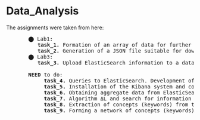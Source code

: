 # Data_Analysis

The assignments were taken from here:
  <pre>
       ⬤ Lab1:
          <b>task_1.</b> Formation of an array of data for further analytical processing of RSS.
          <b>task_2.</b> Generation of a JSON file suitable for downloading to the ElasticSearch system. Implement the procedure of converting RSS feeds to JSON format in Python or R languages.
       ⬤ Lab3:
          <b>task_3.</b> Upload ElasticSearch information to a database from a JSON file. (need to Install ElasticSearch)
          
       <b>NEED</b> to do:
            <b>task_4.</b> Queries to ElasticSearch. Development of a web interface to the ElasticSearch database.
            <b>task_5.</b> Installation of the Kibana system and construction of reports (dashboards).
            <b>task_6.</b> Obtaining aggregate data from ElasticSearch and their statistical processing (mean, variance, covariance, linear trend).
            <b>task_7.</b> Algorithm ΔL and search for information anomalies by pattern (wavelet "Mexican hat").
            <b>task_8.</b> Extraction of concepts (keywords) from texts (selected on request) by methods: TF-IDF and dispersion.
            <b>task_9.</b> Forming a network of concepts (keywords) in the Gephi environment. (need to Install the Gephi system)</pre>
